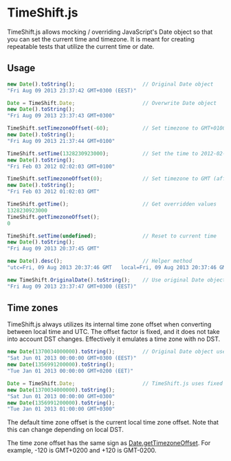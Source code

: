 TimeShift.js
============

TimeShift.js allows mocking / overriding JavaScript's Date object so that you can set the current time and timezone.  It is meant for creating repeatable tests that utilize the current time or date.

Usage
-----

```javascript
new Date().toString();                      // Original Date object
"Fri Aug 09 2013 23:37:42 GMT+0300 (EEST)"

Date = TimeShift.Date;                      // Overwrite Date object
new Date().toString();
"Fri Aug 09 2013 23:37:43 GMT+0300"

TimeShift.setTimezoneOffset(-60);           // Set timezone to GMT+0100 (note the sign)
new Date().toString();
"Fri Aug 09 2013 21:37:44 GMT+0100"

TimeShift.setTime(1328230923000);           // Set the time to 2012-02-03 01:02:03 GMT (millisecond timestamp)
new Date().toString();
"Fri Feb 03 2012 02:02:03 GMT+0100"

TimeShift.setTimezoneOffset(0);             // Set timezone to GMT (affects also existing instances)
new Date().toString();
"Fri Feb 03 2012 01:02:03 GMT"

TimeShift.getTime();                        // Get overridden values
1328230923000
TimeShift.getTimezoneOffset();
0

TimeShift.setTime(undefined);               // Reset to current time
new Date().toString();
"Fri Aug 09 2013 20:37:45 GMT"

new Date().desc();                          // Helper method
"utc=Fri, 09 Aug 2013 20:37:46 GMT   local=Fri, 09 Aug 2013 20:37:46 GMT   offset=0"

new TimeShift.OriginalDate().toString();    // Use original Date object
"Fri Aug 09 2013 23:37:47 GMT+0300 (EEST)"
```

Time zones
----------

TimeShift.js always utilizes its internal time zone offset when converting between local time and UTC.  The offset factor is fixed, and it does not take into account DST changes.  Effectively it emulates a time zone with no DST.

```javascript
new Date(1370034000000).toString();         // Original Date object uses variable offset
"Sat Jun 01 2013 00:00:00 GMT+0300 (EEST)"
new Date(1356991200000).toString();
"Tue Jan 01 2013 00:00:00 GMT+0200 (EET)"

Date = TimeShift.Date;                      // TimeShift.js uses fixed offset
new Date(1370034000000).toString();
"Sat Jun 01 2013 00:00:00 GMT+0300"
new Date(1356991200000).toString();
"Tue Jan 01 2013 01:00:00 GMT+0300"
```

The default time zone offset is the current local time zone offset.  Note that this can change depending on local DST.

The time zone offset has the same sign as [Date.getTimezoneOffset](https://developer.mozilla.org/en-US/docs/Web/JavaScript/Reference/Global_Objects/Date/getTimezoneOffset).  For example, -120 is GMT+0200 and +120 is GMT-0200.
